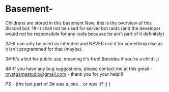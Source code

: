 # Basement-
Childrens are stored in this basement
Now, this is the overview of this discord bot:
1#-It shall not be used for server bot raids (and the developer would not be responsibile for any raids because he ain't part of it definitely)

2#-It can only be used as intended and NEVER use it for something else as it isn't programmed for that (maybe).

3#-It's a bot for public use, meaning it's free! (besides if you're a child) ;)

4#-If you have any bug suggestions, please contact me at this gmail - mystgamestudio@gmail.com - thank you for your help!!!







*PS* - (the last part of 3# was a joke... or was it? ;) )
